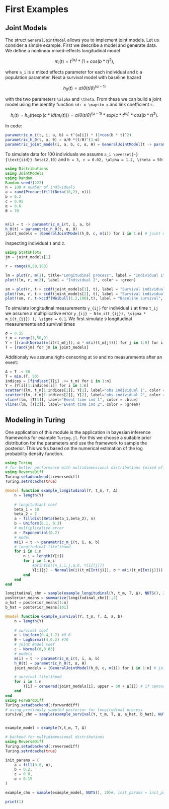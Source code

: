 # First Examples

## Joint Models
The struct `GeneralJointModel` allows you to implement joint models. Let us consider a simple example. First we describe a model and generate data. We define a nonlinear mixed-effects longitudinal model

```math
m_i(t) = t^(a_i) * (1+cos(b * t)^2),
```
where ``a_i`` is a mixed effects parameter for each individual and ``b`` a population parameter. Next a survival model with baseline hazard

```math
h_0(t) = \alpha/\theta ( t / \theta)^(\alpha -1)
```

with the two parameters ``\alpha`` and ``\theta``. From these we can build a joint model using the identity function ``id: x \mapsto x`` and link coefficient ``c``.

```math
h_i(t) = h_0(t) \exp(c * id(m_i(t))) = \alpha/\theta ( t / \theta)^(\alpha -1) * exp(c * t^(a_i) * cos(b * t)^2).
```

In code:
```julia
parametric_m_i(t, i, a, b) = t^(a[i]) * (1+cos(b * t)^2)
parametric_h_0(t, α, θ) = α/θ *(t/θ)^(1-α)
parametric_joint_model(i, a, b, c, α, θ) = GeneralJointModel(t -> parametric_h_0(t, α, θ), c, t -> m_i(t, i, a, b))
```


To simulate data for 100 individuals we assume ``a_i \overset{~}{\text{iid}} Beta(2,10)`` and ``b = 3, c = 0.02, \alpha = 1.2, \theta = 50``:
```julia
using Distributions
using JointModels
using Random
Random.seed!(222)
n = 100 # number of individuals
a = rand(Product(fill(Beta(10,2), n)))
b = 0.2
c = 0.05
α = 0.6
θ = 70


m(i) = t -> parametric_m_i(t, i, a, b)
h_0(t) = parametric_h_0(t, α, θ)
joint_models = [GeneralJointModel(h_0, c, m(i)) for i in 1:n] # joint models for all individuals
```

Inspecting individual ``1`` and ``2``.


```julia
using StatsPlots
jm = joint_models[1]

r = range(0,50,100)

lm = plot(r, m(1), title="Longitudinal process", label = "Individual 1", color = :blue)
plot!(lm, r, m(2), label = "Individual 2", color = :green)
```
```julia
sm = plot(r, t-> ccdf(joint_models[1], t), label = "Survival individual 1", title="Joint survival process", color = :blue)
plot!(sm, r, t-> ccdf(joint_models[2], t), label = "Survival individual 2", color = :green)
plot!(sm, r, t->ccdf(Weibull(1.2,100),t), label = "Baseline survival", color = :black)
```

To simulate longitudinal measurements ``y_{ij}`` for individual ``i`` at time ``t_ij`` we assume a multiplicative error ``y_{ij} ~ N(m_i(t_{ij}), \sigma * m_i(t_{ij}) ), \sigma = 0.1``. We first simulate ``9`` longitudinal measurements and survival times
```julia
σ = 0.15
t_m = range(1,50,9)
Y = [[rand(Normal(m(i)(t_m[j]), σ * m(i)(t_m[j]))) for j in 1:9] for i in 1:n]
T = [rand(jm) for jm in joint_models]
```
Additionaly we assume right-censoring at ``50`` and no measurements after an event:
```julia
Δ = T .< 50
T = min.(T, 50)
indices = [findlast(T[i] .>= t_m) for i in 1:n]
Y = [Y[i][1:indices[i]] for i in 1:n]
scatter!(lm, t_m[1:indices[1]], Y[1], label="obs individual 1", color = :blue)
scatter!(lm, t_m[1:indices[2]], Y[2], label="obs individual 2", color = :green)
vline!(lm, [T[1]], label="Event time ind 1", color = :blue)
vline!(lm, [T[2]], label="Event time ind 2", color = :green)
```


## Modeling in Turing
One application of this module is the application in bayesian inference frameworks for example `Turing.jl`. For this we choose a suitable prior distribution for the parameters and use the framework to sample the posterior. This works based on the numerical estimation of the log probability density function.

```julia
using Turing
# for better performance with multidimensional distributions (mixed effects)
using ReverseDiff
Turing.setadbackend(:reversediff)
Turing.setrdcache(true)

@model function example_longitudinal(Y, t_m, T, Δ)
    n = length(Y)
    
    # longitudianl coef
    beta_1 = 10
    beta_2 = 2
    a ~ filldist(Beta(beta_1,beta_2), n)
    b ~ Uniform(0.1, 0.3)
    # multiplicative error
    σ ~ Exponential(0.2)
    # model
    m(i) = t -> parametric_m_i(t, i, a, b)
    # longitudinal likelihood
    for i in 1:n
        n_i = length(Y[i])
        for j in 1:n_i
            #println([n_i,i,j,a,b, Y[i][j]])
            Y[i][j] ~ Normal(m(i)(t_m[Int(j)]), σ * m(i)(t_m[Int(j)]))
        end
    end
end

longitudinal_chn = sample(example_longitudinal(Y, t_m, T, Δ), NUTS(), 200)
posterior_means = summarize(longitudinal_chn)[:,2]
a_hat = posterior_means[1:n]
b_hat = posterior_means[101]

@model function example_survival(Y, t_m, T, Δ, a, b)
    n = length(Y)
    
    # survival coef
    α ~ Uniform(0.4,1.2) #0.6
    θ ~ LogNormal(4,0.2) #70
    # joint model coef
    c ~ Normal(0,0.03)
    # models
    m(i) = t -> parametric_m_i(t, i, a, b)
    h_0(t) = parametric_h_0(t, α, θ)
    joint_models = [GeneralJointModel(h_0, c, m(i)) for i in 1:n] # joint models for all

    # survival likelihood
    for i in 1:n
        T[i] ~ censored(joint_models[i], upper = 50 + Δ[i]) # if cencored at time 50 then uppder = 50
    end
end
using ForwardDiff
Turing.setadbackend(:forwarddiff)
# using previously sampled posterior for longitudinal process
survival_chn = sample(example_survival(Y, t_m, T, Δ, a_hat, b_hat), NUTS(), 100)


example_model = example(Y,t_m, T, Δ)

# backend for multidimensional distributions
using ReverseDiff
Turing.setadbackend(:reversediff)
Turing.setrdcache(true)

init_params = (
    a = fill(0.8, n),
    b = 0.2,
    c = 0.0,
    σ = 0.15
)

example_chn = sample(example_model, NUTS(), 20)#, init_params = init_params)

print(1)

```